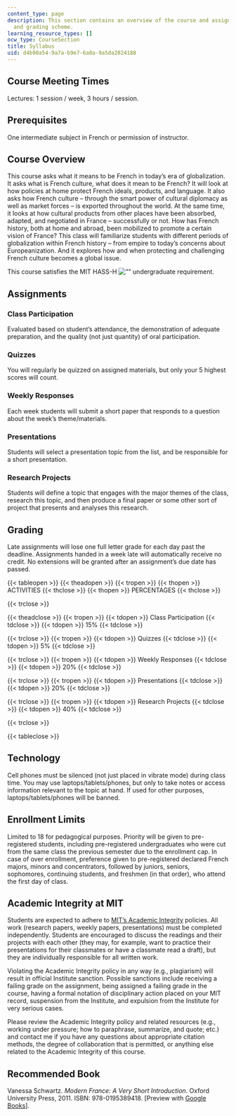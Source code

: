 ```yaml
---
content_type: page
description: This section contains an overview of the course and assignments, requirements,
  and grading scheme.
learning_resource_types: []
ocw_type: CourseSection
title: Syllabus
uid: d4b90a54-9a7a-b9e7-6a0a-9a5da2024188
---
```


Course Meeting Times
--------------------

Lectures: 1 session / week, 3 hours / session.

Prerequisites
-------------

One intermediate subject in French or permission of instructor.

Course Overview
---------------

This course asks what it means to be French in today’s era of globalization. It asks what is French culture, what does it mean to be French? It will look at how policies at home protect French ideals, products, and language. It also asks how French culture – through the smart power of cultural diplomacy as well as market forces – is exported throughout the world. At the same time, it looks at how cultural products from other places have been absorbed, adapted, and negotiated in France – successfully or not. How has French history, both at home and abroad, been mobilized to promote a certain vision of France? This class will familiarize students with different periods of globalization within French history – from empire to today’s concerns about Europeanization. And it explores how and when protecting and challenging French culture becomes a global issue.

This course satisfies the MIT HASS-H ![””](/images/educator/icon-question-hass-h.png) undergraduate requirement.

Assignments
-----------

### Class Participation

Evaluated based on student’s attendance, the demonstration of adequate preparation, and the quality (not just quantity) of oral participation.

### Quizzes

You will regularly be quizzed on assigned materials, but only your 5 highest scores will count.

### Weekly Responses

Each week students will submit a short paper that responds to a question about the week’s theme/materials.

### Presentations

Students will select a presentation topic from the list, and be responsible for a short presentation.

### Research Projects

Students will define a topic that engages with the major themes of the class, research this topic, and then produce a final paper or some other sort of project that presents and analyses this research.

Grading
-------

Late assignments will lose one full letter grade for each day past the deadline. Assignments handed in a week late will automatically receive no credit. No extensions will be granted after an assignment’s due date has passed.

{{< tableopen >}}
{{< theadopen >}}
{{< tropen >}}
{{< thopen >}}
ACTIVITIES
{{< thclose >}}
{{< thopen >}}
PERCENTAGES
{{< thclose >}}

{{< trclose >}}

{{< theadclose >}}
{{< tropen >}}
{{< tdopen >}}
Class Participation
{{< tdclose >}}
{{< tdopen >}}
15%
{{< tdclose >}}

{{< trclose >}}
{{< tropen >}}
{{< tdopen >}}
Quizzes
{{< tdclose >}}
{{< tdopen >}}
5%
{{< tdclose >}}

{{< trclose >}}
{{< tropen >}}
{{< tdopen >}}
Weekly Responses
{{< tdclose >}}
{{< tdopen >}}
20%
{{< tdclose >}}

{{< trclose >}}
{{< tropen >}}
{{< tdopen >}}
Presentations
{{< tdclose >}}
{{< tdopen >}}
20%
{{< tdclose >}}

{{< trclose >}}
{{< tropen >}}
{{< tdopen >}}
Research Projects
{{< tdclose >}}
{{< tdopen >}}
40%
{{< tdclose >}}

{{< trclose >}}

{{< tableclose >}}

Technology
----------

Cell phones must be silenced (not just placed in vibrate mode) during class time. You may use laptops/tablets/phones, but only to take notes or access information relevant to the topic at hand. If used for other purposes, laptops/tablets/phones will be banned.

Enrollment Limits
-----------------

Limited to 18 for pedagogical purposes. Priority will be given to pre-registered students, including pre-registered undergraduates who were cut from the same class the previous semester due to the enrollment cap. In case of over enrollment, preference given to pre-registered declared French majors, minors and concentrators, followed by juniors, seniors, sophomores, continuing students, and freshmen (in that order), who attend the first day of class.

Academic Integrity at MIT
-------------------------

Students are expected to adhere to [MIT’s Academic Integrity](http://integrity.mit.edu) policies. All work (research papers, weekly papers, presentations) must be completed independently. Students are encouraged to discuss the readings and their projects with each other (they may, for example, want to practice their presentations for their classmates or have a classmate read a draft), but they are individually responsible for all written work.

Violating the Academic Integrity policy in any way (e.g., plagiarism) will result in official Institute sanction. Possible sanctions include receiving a failing grade on the assignment, being assigned a failing grade in the course, having a formal notation of disciplinary action placed on your MIT record, suspension from the Institute, and expulsion from the Institute for very serious cases.

Please review the Academic Integrity policy and related resources (e.g., working under pressure; how to paraphrase, summarize, and quote; etc.) and contact me if you have any questions about appropriate citation methods, the degree of collaboration that is permitted, or anything else related to the Academic Integrity of this course.

Recommended Book
----------------

Vanessa Schwartz. _Modern France: A Very Short Introduction_. Oxford University Press, 2011. ISBN: 978-0195389418. \[Preview with [Google Books](https://books.google.com/books?id=BgazcbT50owC&printsec=frontcover&source=gbs_ge_summary_r&cad=0#v=onepage&q&f=false)\].